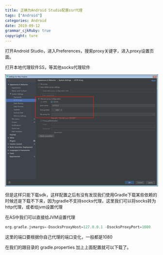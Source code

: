```yaml
---
title: 正确为Android Studio配置ssr代理
tags: ["Android"]
categories: Android
date: 2019-09-12
grammar_cjkRuby: true
copyright: ture
---
```


打开Android Studio，进入Preferences，搜索proxy关键字，进入proxy设置页面。

 <!-- more -->
打开本地代理软件SS，等其他socks代理软件

![](/images/4352353.png)

但是这样只能下载sdk，这样配置之后有没有发现我们使用Gradle下载某些依赖的时候还是下载不下来，因为gradle不支持socks代理，这里我们可以将socks转为http代理，或者给jvm设置代理

在AS中我们可以直接给JVM设置代理

```groovy
org.gradle.jvmargs=-DsocksProxyHost=127.0.0.1 -DsocksProxyPort=1080
```

这里的端口要根据你自己代理的端口变化，一般都是1080

在我们的跟目录的 gradle.properties 加上上面配置就可以下载了。